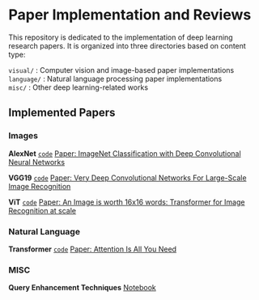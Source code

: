 # Paper Implementation and Reviews

This repository is dedicated to the implementation of deep learning research papers. It is organized into three directories based on content type:

`visual/` : Computer vision and image-based paper implementations  
`language/` : Natural language processing paper implementations  
`misc/` : Other deep learning-related works

## Implemented Papers

### Images

**AlexNet**
  [`code`](Visual/Models/AlexNet.py)
  [Paper: ImageNet Classification with Deep Convolutional Neural Networks](https://proceedings.neurips.cc/paper_files/paper/2012/file/c399862d3b9d6b76c8436e924a68c45b-Paper.pdf)  

**VGG19**
  [`code`](Visual/Models/Vgg19.py)
  [Paper: Very Deep Convolutional Networks For Large-Scale Image Recognition](https://arxiv.org/pdf/1409.1556)
  
**ViT**
  [`code`](Visual/Models/Vit.py)
  [Paper: An Image is worth 16x16 words: Transformer for Image Recognition at scale](https://arxiv.org/pdf/2010.11929)

### Natural Language

**Transformer**
  [`code`](Language/models/transformer.py)
  [Paper: Attention Is All You Need](https://arxiv.org/pdf/1706.03762)

### MISC
**Query Enhancement Techniques**
  [Notebook](https://github.com/Se00n00/Paper_Implementation_and_Reviews/blob/main/MISC/RAG/Query_Enhancement.ipynb)
